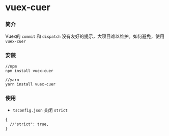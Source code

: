 # vuex-cuer

### 简介
Vuex的 `commit` 和 `dispatch` 没有友好的提示，大项目难以维护。如何避免，使用 `vuex-cuer`

### 安装
```
//npm
npm install vuex-cuer

//yarn
yarn install vuex-cuer
```

### 使用
- `tsconfig.json` 关闭 `strict`
```
{
  //"strict": true,
}
```
```

```
